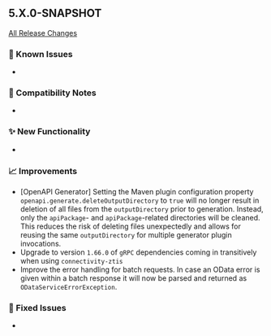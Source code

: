 ## 5.X.0-SNAPSHOT

[All Release Changes](https://github.com/SAP/cloud-sdk-java/releases)

### 🚧 Known Issues

- 

### 🔧 Compatibility Notes

- 

### ✨ New Functionality

- 

### 📈 Improvements

- \[OpenAPI Generator\] Setting the Maven plugin configuration property `openapi.generate.deleteOutputDirectory` to `true` will no longer result in deletion of all files from the `outputDirectory` prior to generation.
  Instead, only the `apiPackage`- and `apiPackage`-related directories will be cleaned.
  This reduces the risk of deleting files unexpectedly and allows for reusing the same `outputDirectory` for multiple generator plugin invocations.
- Upgrade  to version `1.66.0` of `gRPC` dependencies coming in transitively when using `connectivity-ztis`
- Improve the error handling for batch requests.
  In case an OData error is given within a batch response it will now be parsed and returned as `ODataServiceErrorException`.

### 🐛 Fixed Issues

- 
